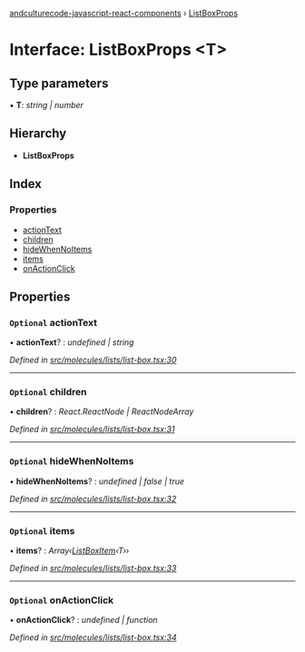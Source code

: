 [andculturecode-javascript-react-components](../README.md) › [ListBoxProps](listboxprops.md)

# Interface: ListBoxProps <**T**>

## Type parameters

▪ **T**: *string | number*

## Hierarchy

* **ListBoxProps**

## Index

### Properties

* [actionText](listboxprops.md#optional-actiontext)
* [children](listboxprops.md#optional-children)
* [hideWhenNoItems](listboxprops.md#optional-hidewhennoitems)
* [items](listboxprops.md#optional-items)
* [onActionClick](listboxprops.md#optional-onactionclick)

## Properties

### `Optional` actionText

• **actionText**? : *undefined | string*

*Defined in [src/molecules/lists/list-box.tsx:30](https://github.com/AndcultureCode/AndcultureCode.JavaScript.React.Components/blob/29c8649/src/molecules/lists/list-box.tsx#L30)*

___

### `Optional` children

• **children**? : *React.ReactNode | ReactNodeArray*

*Defined in [src/molecules/lists/list-box.tsx:31](https://github.com/AndcultureCode/AndcultureCode.JavaScript.React.Components/blob/29c8649/src/molecules/lists/list-box.tsx#L31)*

___

### `Optional` hideWhenNoItems

• **hideWhenNoItems**? : *undefined | false | true*

*Defined in [src/molecules/lists/list-box.tsx:32](https://github.com/AndcultureCode/AndcultureCode.JavaScript.React.Components/blob/29c8649/src/molecules/lists/list-box.tsx#L32)*

___

### `Optional` items

• **items**? : *Array‹[ListBoxItem](listboxitem.md)‹T››*

*Defined in [src/molecules/lists/list-box.tsx:33](https://github.com/AndcultureCode/AndcultureCode.JavaScript.React.Components/blob/29c8649/src/molecules/lists/list-box.tsx#L33)*

___

### `Optional` onActionClick

• **onActionClick**? : *undefined | function*

*Defined in [src/molecules/lists/list-box.tsx:34](https://github.com/AndcultureCode/AndcultureCode.JavaScript.React.Components/blob/29c8649/src/molecules/lists/list-box.tsx#L34)*
